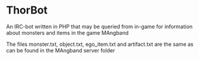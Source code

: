 ThorBot
=======

An IRC-bot written in PHP that may be queried from in-game for information about monsters and items in the game MAngband

The files monster.txt, object.txt, ego_item.txt and artifact.txt are the same as can be found in the MAngband server folder